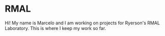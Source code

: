 # RMAL

Hi! My name is Marcelo and I am working on projects for Ryerson's RMAL Laboratory. This is where I keep my work so far.
